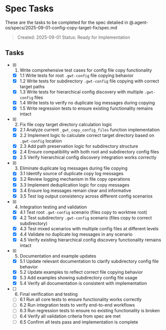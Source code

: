 # Spec Tasks

These are the tasks to be completed for the spec detailed in @.agent-os/specs/2025-09-01-config-copy-target-fix/spec.md

> Created: 2025-09-01
> Status: Ready for Implementation

## Tasks

- [x] 1. Write comprehensive test cases for config file copy functionality
  - [x] 1.1 Write tests for root `.gwt-config` file copying behavior
  - [x] 1.2 Write tests for subdirectory `.gwt-config` file copying with correct target paths
  - [x] 1.3 Write tests for hierarchical config discovery with multiple `.gwt-config` files
  - [x] 1.4 Write tests to verify no duplicate log messages during copying
  - [x] 1.5 Write regression tests to ensure existing functionality remains intact

- [x] 2. Fix file copy target directory calculation logic
  - [x] 2.1 Analyze current `_gwt_copy_config_files` function implementation
  - [x] 2.2 Implement logic to calculate correct target directory based on `.gwt-config` location
  - [x] 2.3 Add path preservation logic for subdirectory structure
  - [x] 2.4 Ensure compatibility with both root and subdirectory config files
  - [x] 2.5 Verify hierarchical config discovery integration works correctly

- [x] 3. Eliminate duplicate log messages during file copying
  - [x] 3.1 Identify source of duplicate copy log messages
  - [x] 3.2 Review logging mechanism in file copy operations
  - [x] 3.3 Implement deduplication logic for copy messages
  - [x] 3.4 Ensure log messages remain clear and informative
  - [x] 3.5 Test log output consistency across different config scenarios

- [x] 4. Integration testing and validation
  - [x] 4.1 Test root `.gwt-config` scenario (files copy to worktree root)
  - [x] 4.2 Test subdirectory `.gwt-config` scenario (files copy to correct subdirectory)
  - [x] 4.3 Test mixed scenarios with multiple config files at different levels
  - [x] 4.4 Validate no duplicate log messages in any scenario
  - [x] 4.5 Verify existing hierarchical config discovery functionality remains intact

- [x] 5. Documentation and example updates
  - [x] 5.1 Update relevant documentation to clarify subdirectory config file behavior
  - [x] 5.2 Update examples to reflect correct file copying behavior
  - [x] 5.3 Add examples showing subdirectory config file usage
  - [x] 5.4 Verify all documentation is consistent with implementation

- [ ] 6. Final verification and testing
  - [ ] 6.1 Run all core tests to ensure functionality works correctly
  - [ ] 6.2 Run integration tests to verify end-to-end workflows
  - [ ] 6.3 Run regression tests to ensure no existing functionality is broken
  - [ ] 6.4 Verify all validation criteria from spec are met
  - [ ] 6.5 Confirm all tests pass and implementation is complete